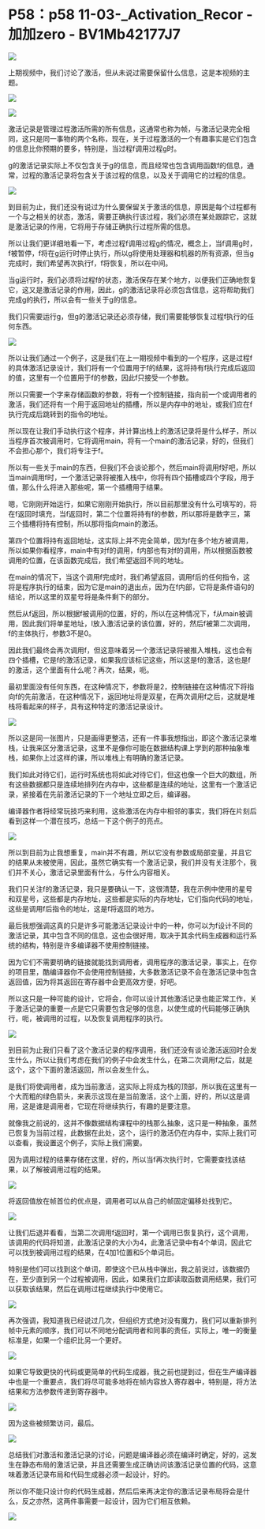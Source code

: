 # P58：p58 11-03-_Activation_Recor - 加加zero - BV1Mb42177J7

![](img/7b6dade8a5505d8403566199330f1076_0.png)

上期视频中，我们讨论了激活，但从未说过需要保留什么信息，这是本视频的主题。

![](img/7b6dade8a5505d8403566199330f1076_2.png)

![](img/7b6dade8a5505d8403566199330f1076_3.png)

激活记录是管理过程激活所需的所有信息，这通常也称为帧，与激活记录完全相同，这只是同一事物的两个名称，现在，关于过程激活的一个有趣事实是它们包含的信息比你预期的要多，特别是，当过程f调用过程g时。

g的激活记录实际上不仅包含关于g的信息，而且经常也包含调用函数f的信息，通常，过程的激活记录将包含关于该过程的信息，以及关于调用它的过程的信息。



![](img/7b6dade8a5505d8403566199330f1076_5.png)

到目前为止，我们还没有说过为什么要保留关于激活的信息，原因是每个过程都有一个与之相关的状态，激活，需要正确执行该过程，我们必须在某处跟踪它，这就是激活记录的作用，它将用于存储正确执行过程所需的信息。

所以让我们更详细地看一下，考虑过程f调用过程g的情况，概念上，当f调用g时，f被暂停，f将在g运行时停止执行，所以g将使用处理器和机器的所有资源，但当g完成时，我们希望再次执行f，f将恢复，所以在中间。

当g运行时，我们必须将过程f的状态，激活保存在某个地方，以便我们正确地恢复它，这又是激活记录的作用，因此，g的激活记录将必须包含信息，这将帮助我们完成g的执行，所以会有一些关于g的信息。

我们只需要运行g，但g的激活记录还必须存储，我们需要能够恢复过程f执行的任何东西。

![](img/7b6dade8a5505d8403566199330f1076_7.png)

所以让我们通过一个例子，这是我们在上一期视频中看到的一个程序，这是过程f的具体激活记录设计，我们将有一个位置用于f的结果，这将持有f执行完成后返回的值，这里有一个位置用于f的参数，因此f只接受一个参数。

所以只需要一个字来存储函数的参数，将有一个控制链接，指向前一个或调用者的激活，我们还将有一个用于返回地址的插槽，所以是内存中的地址，或我们应在f执行完成后跳转到的指令的地址。

所以现在让我们手动执行这个程序，并计算出栈上的激活记录将是什么样子，所以当程序首次被调用时，它将调用main，将有一个main的激活记录，好的，但我们不会担心那个，我们将专注于f。

所以有一些关于main的东西，但我们不会谈论那个，然后main将调用f好吧，所以当main调用f时，一个激活记录将被推入栈中，你将有四个插槽或四个字段，用于值，那么什么将进入那些呢，第一个插槽用于结果。

嗯，它刚刚开始运行，如果它刚刚开始执行，所以目前那里没有什么可填写的，将在f返回时填充，当f返回时，第二个位置将持有f的参数，所以那将是数字三，第三个插槽将持有控制，所以那将指向main的激活。

第四个位置将持有返回地址，这实际上并不完全简单，因为f在多个地方被调用，所以如果你看程序，main中有对f的调用，f内部也有对f的调用，所以根据函数被调用的位置，在该函数完成后，我们希望返回不同的地址。

在main的情况下，当这个调用f完成时，我们希望返回，调用f后的任何指令，这将是程序执行的结束，因为它是main的退出点，因为在f内部，它将是条件语句的结论，所以这里的双星号将是条件剩下的部分。

然后从f返回，所以根据f被调用的位置，好的，所以在这种情况下，f从main被调用，因此我们将单星地址，I放入激活记录的该位置，好的，然后f被第二次调用，f的主体执行，参数3不是0。

因此我们最终会再次调用f，但这意味着另一个激活记录将被推入堆栈，这也会有四个插槽，它是f的激活记录，如果我应该标记这些，所以这是f的激活，这也是f的激活，这个里面有什么呢？再次，结果，呃。

最初里面没有任何东西，在这种情况下，参数将是2，控制链接在这种情况下将指向f的先前激活，在这种情况下，返回地址将是双星，在两次调用f之后，这就是堆栈将看起来的样子，具有这种特定的激活记录设计。



![](img/7b6dade8a5505d8403566199330f1076_9.png)

所以这是同一张图片，只是画得更整洁，还有一件事我想指出，即这个激活记录堆栈，让我来区分激活记录，这里不是像你可能在数据结构课上学到的那种抽象堆栈，如果你上过这样的课，所以堆栈上有明确的激活记录。

我们如此对待它们，运行时系统也将如此对待它们，但这也像一个巨大的数组，所有这些数据都只是连续地排列在内存中，这些都是连续的地址，这里有一个激活记录，紧接着在先前激活记录的下一个地址立即之后，编译器。

编译器作者将经常玩技巧来利用，这些激活在内存中相邻的事实，我们将在片刻后看到这样一个潜在技巧，总结一下这个例子的亮点。



![](img/7b6dade8a5505d8403566199330f1076_11.png)

所以到目前为止我想重复，main并不有趣，所以它没有参数或局部变量，并且它的结果从未被使用，因此，虽然它确实有一个激活记录，我们并没有关注那个，我们并不关心，激活记录里面有什么，与什么内容相关。

我们只关注f的激活记录，我只是要确认一下，这很清楚，我在示例中使用的星号和双星号，这些都是内存地址，这些都是实际的内存地址，它们指向代码的地址，这些是调用f后指令的地址，这是f将返回的地方。

最后我想强调这真的只是许多可能激活记录设计中的一种，你可以为f设计不同的激活记录，其中包含不同的信息，这也会很好用，取决于其余代码生成器和运行系统的结构，特别是许多编译器不使用控制链接。

因为它们不需要明确的链接就能找到调用者，调用程序的激活记录，事实上，在你的项目里，酷编译器你不会使用控制链接，大多数激活记录不会在激活记录中包含返回值，因为将其返回在寄存器中会更高效方便，好吧。

所以这只是一种可能的设计，它将会，你可以设计其他激活记录也能正常工作，关于激活记录的重要一点是它只需要包含足够的信息，以使生成的代码能够正确执行，呃，被调用的过程，以及恢复调用程序的执行。



![](img/7b6dade8a5505d8403566199330f1076_13.png)

到目前为止我们只看了这个激活记录的程序调用，我们还没有谈论激活返回时会发生什么，所以让我们考虑在我们的例子中会发生什么，在第二次调用f之后，就是这个，这个下面的激活返回，所以会发生什么。

是我们将使调用者，成为当前激活，这实际上将成为栈的顶部，所以我在这里有一个大而粗的绿色箭头，来表示这现在是当前激活，这个上面，好的，所以这是调用，这是谁是调用者，它现在将继续执行，有趣的是要注意。

就像我之前说的，这并不像数据结构课程中的栈那么抽象，这只是一种抽象，虽然已恢复为当前过程，此数据在此处，这个，运行的激活仍在内存中，实际上我们可以查看，我设置这个例子，实际上我们需要。

因为调用过程的结果存储在这里，好的，所以当f再次执行时，它需要查找该结果，以了解被调用过程的结果。

![](img/7b6dade8a5505d8403566199330f1076_15.png)

将返回值放在帧首位的优点是，调用者可以从自己的帧固定偏移处找到它。

![](img/7b6dade8a5505d8403566199330f1076_17.png)

让我们后退并看看，当第二次调用f返回时，第一个调用已恢复执行，这个调用，该调用的代码将知道，此激活记录的大小为4，此激活记录中有4个单词，因此它可以找到被调用过程的结果，在4加1位置和5个单词后。

特别是他们可以找到这个单词，即使这个已从栈中弹出，我之前说过，该数据仍在，至少直到另一个过程被调用，因此，如果我们立即读取函数调用结果，我们可以获取该结果，然后在调用过程继续执行中使用它。



![](img/7b6dade8a5505d8403566199330f1076_19.png)

再次强调，我知道我已经说过几次，但组织方式绝对没有魔力，我们可以重新排列帧中元素的顺序，我们可以不同地分配调用者和同事的责任，实际上，唯一的衡量标准是，如果一个组织比另一个更好。



![](img/7b6dade8a5505d8403566199330f1076_21.png)

如果它导致更快的代码或更简单的代码生成器，我之前也提到过，但在生产编译器中也是一个重要点，我们将尽可能多地将在帧内容放入寄存器中，特别是，将方法结果和方法参数传递到寄存器中。



![](img/7b6dade8a5505d8403566199330f1076_23.png)

因为这些被频繁访问，最后。

![](img/7b6dade8a5505d8403566199330f1076_25.png)

总结我们对激活和激活记录的讨论，问题是编译器必须在编译时确定，好的，这发生在静态布局的激活记录，并且还需要生成正确访问该激活记录位置的代码，这意味着激活记录布局和代码生成器必须一起设计，好的。

所以你不能只设计你的代码生成器，然后后来再决定你的激活记录布局将会是什么，反之亦然，这两件事需要一起设计，因为它们相互依赖。



![](img/7b6dade8a5505d8403566199330f1076_27.png)